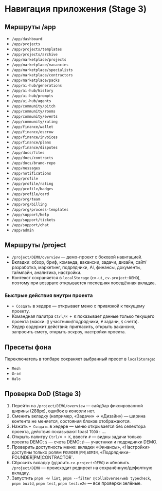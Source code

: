 # Навигация приложения (Stage 3)

## Маршруты /app
- `/app/dashboard`
- `/app/projects`
- `/app/projects/templates`
- `/app/projects/archive`
- `/app/marketplace/projects`
- `/app/marketplace/vacancies`
- `/app/marketplace/specialists`
- `/app/marketplace/contractors`
- `/app/marketplace/packs`
- `/app/ai-hub/generations`
- `/app/ai-hub/history`
- `/app/ai-hub/prompts`
- `/app/ai-hub/agents`
- `/app/community/pitch`
- `/app/community/rooms`
- `/app/community/events`
- `/app/community/rating`
- `/app/finance/wallet`
- `/app/finance/escrow`
- `/app/finance/invoices`
- `/app/finance/plans`
- `/app/finance/disputes`
- `/app/docs/files`
- `/app/docs/contracts`
- `/app/docs/brand-repo`
- `/app/messages`
- `/app/notifications`
- `/app/profile`
- `/app/profile/rating`
- `/app/profile/badges`
- `/app/profile/card`
- `/app/org/team`
- `/app/org/billing`
- `/app/org/process-templates`
- `/app/support/help`
- `/app/support/tickets`
- `/app/support/chat`
- `/app/admin`

## Маршруты /project
- `/project/DEMO/overview` — демо-проект с боковой навигацией.
- Вкладки: обзор, бриф, команда, вакансии, задачи, дизайн, сайт/разработка, маркетинг, подрядчики, AI, финансы, документы, таймлайн, аналитика, настройки.
- Контекст сохраняется в `localStorage` (`cv-ui`, `cv-project:DEMO`), поэтому при возврате открывается последняя посещённая вкладка.

### Быстрые действия внутри проекта
- `+ Создать` в хедере — открывает меню с привязкой к текущему проекту.
- Командная палитра `Ctrl/⌘ + K` показывает данные только текущего проекта (маски: `@` участники/подрядчики, `#` задачи, `$` счета).
- Хедер содержит действия: пригласить, открыть вакансию, запросить смету, открыть эскроу, настройки проекта.

## Пресеты фона
Переключатель в топбаре сохраняет выбранный пресет в `localStorage`:
- `Mesh`
- `Grid`
- `Halo`

## Проверка DoD (Stage 3)
1. Перейти на `/project/DEMO/overview` — сайдбар фиксированной ширины (288px), ошибок в консоли нет.
2. Сменить вкладку (например, «Задачи» → «Дизайн») — ширина контента не меняется, состояния блоков отображаются.
3. Нажать `+ Создать` в хедере — меню открывается без селектора проекта, действия показывают toast `TODO: …`.
4. Открыть палитру `Ctrl/⌘ + K`, ввести `#` — видны задачи только проекта DEMO; `$` — счета DEMO; `@` — участники и подрядчики DEMO.
5. Проверить доступность меню: вкладки «Финансы», «Настройки» доступны только ролям `FOUNDER|PM|ADMIN`, «Подрядчики` — `FOUNDER|PM|CONTRACTOR`.
6. Сбросить вкладку (удалить `cv-project:DEMO`) и обновить `/project/DEMO` — происходит редирект на сохранённую/дефолтную вкладку.
7. Запустить `pnpm -w lint`, `pnpm --filter @collabverse/web typecheck`, `pnpm build`, `pnpm test`, `pnpm test:e2e` — все проверки зелёные.
